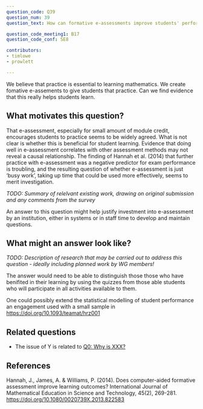 ```yaml
---
question_code: Q39 
question_num: 39 
question_text: How can formative e-assessments improve students' performance in end-of-module assessments? 

question_code_meeting1: B17 
question_code_conf: SE8 

contributors: 
- timlowe
- prowlett

---
```


We believe that practice is essential to learning mathematics. We create fomative e-assements to give students that practice. Can we find evidence that this really helps students learn.

## What motivates this question?

That e-assessment, especially for small amount of module credit, encourages students to practice seems to be widely agreed. What is not clear is whether this is beneficial for student learning. Evidence that doing well in e-assessment correlates with other assessment methods may not reveal a causal relationship. The finding of Hannah et al. (2014) that further practice with e-assessment was a negative predictor for exam performance is troubling, and the resulting question of whether e-assessment is just ‘busy work’, taking up time that could be used more effectively, seems to merit investigation. 

*TODO: Summary of relelvant existing work, drawing on original submission and any comments from the survey*

An answer to this question might help justify investment into e-assessment by an institution, either in systems
or in staff time to develop and maintain questions.

## What might an answer look like?

*TODO: Description of research that may be carried out to address this question - ideally including planned work by WG members!*

The answer would need to be able to distinguish those those who have benifited in their learning by using the quizzes 
from those able students who will participate in all activities available to them. 

One could possibly extend the statistical modelling of student performance an engagement used with a small sample in
https://doi.org/10.1093/teamat/hrz001 



## Related questions

* The issue of Y is related to [Q0: Why is XXX?](Q0)

## References

Hannah, J., James, A. & Williams, P. (2014). Does computer-aided formative assessment improve learning outcomes? International Journal of Mathematical Education in Science and Technology, 45(2), 269-281. https://doi.org/10.1080/0020739X.2013.822583
